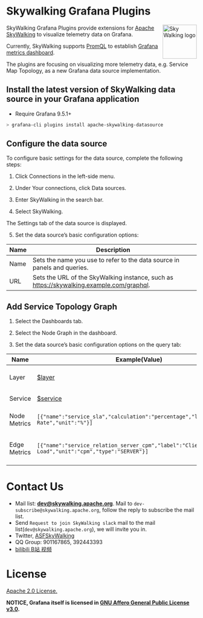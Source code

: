 # Skywalking Grafana Plugins

<img src="https://skywalking.apache.org/assets/logo.svg" alt="Sky Walking logo" height="90px" align="right" />

SkyWalking Grafana Plugins provide extensions for [Apache SkyWalking](https://skywalking.apache.org/) to visualize telemetry data on Grafana.

Currently, SkyWalking supports [PromQL](https://skywalking.apache.org/docs/main/next/en/api/promql-service/) to establish [Grafana metrics dashboard](https://skywalking.apache.org/docs/main/next/en/setup/backend/ui-grafana/). 

The plugins are focusing on visualizing more telemetry data, e.g. Service Map Topology, as a new Grafana data source implementation.

## Install the latest version of SkyWalking data source in your Grafana application

* Require Grafana 9.5.1+

```bash
> grafana-cli plugins install apache-skywalking-datasource
```

## Configure the data source

To configure basic settings for the data source, complete the following steps:

1. Click Connections in the left-side menu.

2. Under Your connections, click Data sources.

3. Enter SkyWalking in the search bar.

4. Select SkyWalking.

The Settings tab of the data source is displayed.

5. Set the data source’s basic configuration options:

|Name|Description|
|----|----|
|Name|Sets the name you use to refer to the data source in panels and queries.|
|URL|Sets the URL of the SkyWalking instance, such as https://skywalking.example.com/graphql.|

## Add Service Topology Graph

1. Select the Dashboards tab.

2. Select the Node Graph in the dashboard.

5. Set the data source’s basic configuration options on the query tab:

|Name|Example(Value)|Description|
|----|----|----|
|Layer|[$layer](https://skywalking.apache.org/docs/main/next/en/setup/backend/ui-grafana/#dashboards-settings)|Current layer of services|
|Service|[$service](https://skywalking.apache.org/docs/main/next/en/setup/backend/ui-grafana/#dashboards-settings)|Current service|
|Node Metrics|`[{"name":"service_sla","calculation":"percentage","label":"Success Rate","unit":"%"}]`|Supports multiple metrics|
|Edge Metrics|`[{"name":"service_relation_server_cpm","label":"Client Load","unit":"cpm","type":"SERVER"}]`|Only supports maximum two metrics|

# Contact Us
* Mail list: **dev@skywalking.apache.org**. Mail to `dev-subscribe@skywalking.apache.org`, follow the reply to subscribe the mail list.
* Send `Request to join SkyWalking slack` mail to the mail list(`dev@skywalking.apache.org`), we will invite you in.
* Twitter, [ASFSkyWalking](https://twitter.com/AsfSkyWalking)
* QQ Group: 901167865, 392443393
* [bilibili B站 视频](https://space.bilibili.com/390683219)

# License
[Apache 2.0 License.](https://github.com/apache/skywalking-grafana-plugins/blob/main/LICENSE)

**NOTICE, Grafana itself is licensed in [GNU Affero General Public License v3.0](https://github.com/grafana/grafana/blob/v9.5.1/LICENSE).**
